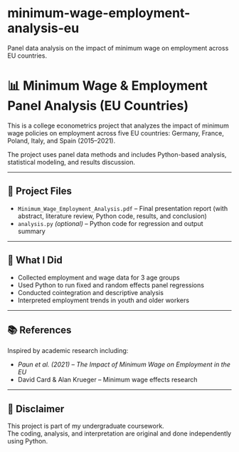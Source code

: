 # minimum-wage-employment-analysis-eu
Panel data analysis on the impact of minimum wage on employment across EU countries.
# 📊 Minimum Wage & Employment Panel Analysis (EU Countries)

This is a college econometrics project that analyzes the impact of minimum wage policies on employment across five EU countries: Germany, France, Poland, Italy, and Spain (2015–2021).

The project uses panel data methods and includes Python-based analysis, statistical modeling, and results discussion.

---

## 📁 Project Files

- `Minimum_Wage_Employment_Analysis.pdf` – Final presentation report (with abstract, literature review, Python code, results, and conclusion)
- `analysis.py` *(optional)* – Python code for regression and output summary

---

## 🧠 What I Did

- Collected employment and wage data for 3 age groups
- Used Python to run fixed and random effects panel regressions
- Conducted cointegration and descriptive analysis
- Interpreted employment trends in youth and older workers

---

## 📚 References

Inspired by academic research including:
- *Paun et al. (2021) – The Impact of Minimum Wage on Employment in the EU*
- David Card & Alan Krueger – Minimum wage effects research

---

## 📝 Disclaimer

This project is part of my undergraduate coursework.  
The coding, analysis, and interpretation are original and done independently using Python.
